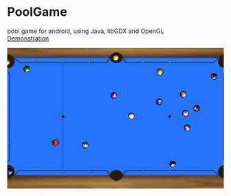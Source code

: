 # PoolGame
pool game for android, using Java, libGDX and OpenGL
<br>
<a href="https://vincent-terpstra.github.io"/>Demonstration</a>

![](screenshots/Board%20Marks%202019-09-19.png)

